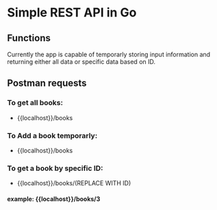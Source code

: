 # Simple REST API in Go 
## Functions 
Currently the app is capable of temporarly storing input information and returning either all data or specific data based on ID. 
## Postman requests
### To get all books: 
- {{localhost}}/books
### To Add a book temporarly: 
- {{localhost}}/books
### To get a book by specific ID: 
- {{localhost}}/books/(REPLACE WITH ID)
#### example: {{localhost}}/books/3 
